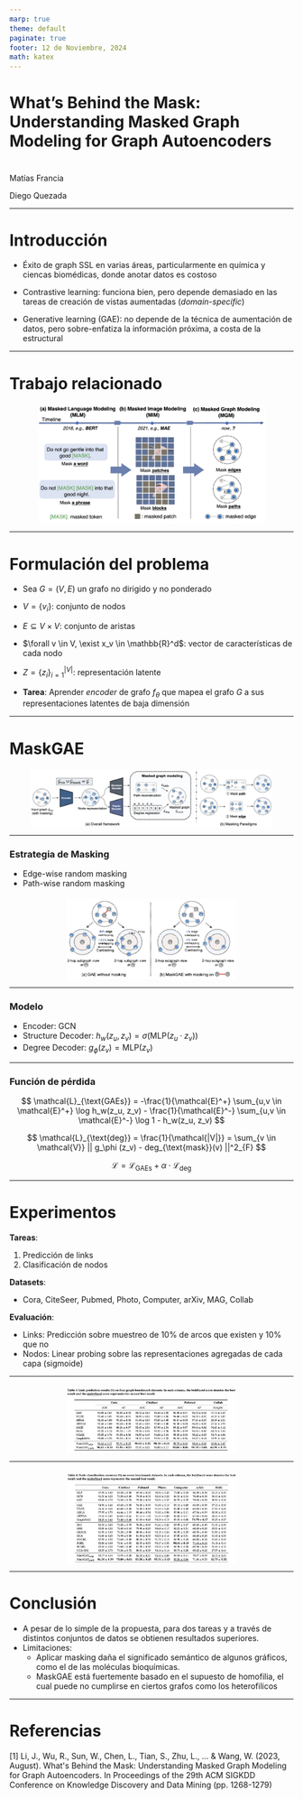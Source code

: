 ```yaml
---
marp: true
theme: default
paginate: true
footer: 12 de Noviembre, 2024
math: katex
---
```


<style>
    
img[alt~="center"] {
  display: block;
  margin: 0 auto;
}

.center-align {
    margin-right: auto !important;
    margin-left: auto !important;
    text-align: center;
}

.right-align {
    text-align: right;
}

.figure-container {
  display: flex;
  justify-content: space-evenly;
  margin: 0 0 0 0;
  padding: 0 0 0 0;
}

</style>

# What’s Behind the Mask: Understanding Masked Graph Modeling for Graph Autoencoders


#
Matías Francia

Diego Quezada

---
# Introducción

<!-- Abstract, introduction -->

- Éxito de graph SSL en varias áreas, particularmente en química y ciencas biomédicas, donde anotar datos es costoso

- Contrastive learning: funciona bien, pero depende demasiado en las tareas de creación de vistas aumentadas (*domain-specific*)

- Generative learning (GAE): no depende de la técnica de aumentación de datos, pero sobre-enfatiza la información próxima, a costa de la estructural

---
# Trabajo relacionado

<div style="display: flex; justify-content: space-around; margin-top: 20px;">
  
  <img src="images/masking_methods.png" alt="Interacciones por usuario (Prueba)" style="width: 80%; height: auto;"/>

</div>

---
# Formulación del problema

- Sea $G = (V, E)$ un grafo no dirigido y no ponderado
- $V = \{ v_i \}$: conjunto de nodos
- $E \subseteq V \times V$: conjunto de aristas
- $\forall v \in V, \exist x_v \in \mathbb{R}^d$: vector de características de cada nodo
- $Z = \{ z_i \}_{i=1}^{|V|}$: representación latente

- **Tarea**: Aprender *encoder* de grafo $f_\theta$ que mapea el grafo $G$ a sus representaciones latentes de baja dimensión


---
# MaskGAE

<div style="display: flex; justify-content: space-around; margin-top: 20px;">
  
  <img src="./images/maskgae.png" alt="Interacciones por usuario (Prueba)" style="width: 85%; height: auto;"/>

</div>

---

### Estrategia de Masking

* Edge-wise random masking
* Path-wise random masking

<div style="display: flex; justify-content: space-around; margin-top: 20px;">
  
  <img src="./images/masking.png" alt="Interacciones por usuario (Prueba)" style="width: 60%; height: auto;"/>

</div>

---

### Modelo

* Encoder: GCN
* Structure Decoder: $h_w(z_u, z_v) = \sigma (\text{MLP}(z_u \cdot z_v))$
* Degree Decoder: $g_\phi(z_v) = \text{MLP}(z_v)$


---

### Función de pérdida

$$
\mathcal{L}_{\text{GAEs}} = -\frac{1}{\mathcal{E}^+} \sum_{u,v \in \mathcal{E}^+} \log h_w(z_u, z_v) - \frac{1}{\mathcal{E}^-} \sum_{u,v \in \mathcal{E}^-} \log 1 -  h_w(z_u, z_v)
$$

$$
\mathcal{L}_{\text{deg}} = \frac{1}{\mathcal{|V|}} = \sum_{v \in \mathcal{V}} || g_\phi (z_v) - deg_{\text{mask}}(v) ||^2_{F}
$$

$$
\mathcal{L} = \mathcal{L}_{\text{GAEs}} + \alpha \cdot \mathcal{L}_{\text{deg}}
$$

---

# Experimentos

**Tareas**:
1. Predicción de links
2. Clasificación de nodos

**Datasets**:
- Cora, CiteSeer, Pubmed, Photo, Computer, arXiv, MAG, Collab

**Evaluación**: 

- Links: Predicción sobre muestreo de 10% de arcos que existen y 10% que no
- Nodos: Linear probing sobre las representaciones agregadas de cada capa (sigmoide)


---

<div style="display: flex; justify-content: space-around; margin-top: 20px;">
  
  <img src="./images/table_3.png" alt="Interacciones por usuario (Prueba)" style="width: 60%; height: auto;"/>

</div>


---

<div style="display: flex; justify-content: space-around; margin-top: 20px;">
  
  <img src="./images/table_4.png" alt="Interacciones por usuario (Prueba)" style="width: 60%; height: auto;"/>

</div>

---

# Conclusión

* A pesar de lo simple de la propuesta, para dos tareas y a través de distintos conjuntos de datos se obtienen resultados superiores.
* Limitaciones:
    * Aplicar masking daña el significado semántico de algunos gráficos, como el de las moléculas bioquímicas.
    * MaskGAE está fuertemente basado en el supuesto de homofilia, el cual puede no cumplirse en ciertos grafos como los heterofilicos


---

# Referencias

[1] Li, J., Wu, R., Sun, W., Chen, L., Tian, S., Zhu, L., ... & Wang, W. (2023, August). What's Behind the Mask: Understanding Masked Graph Modeling for Graph Autoencoders. In Proceedings of the 29th ACM SIGKDD Conference on Knowledge Discovery and Data Mining (pp. 1268-1279)